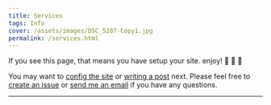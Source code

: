 ```yaml
---
title: Services
tags: Info
cover: /assets/images/DSC_5207-Copy1.jpg
permalink: /services.html
---
```


If you see this page, that means you have setup your site. enjoy! :ghost: :ghost: :ghost:

You may want to [config the site](https://tianqi.name/jekyll-TeXt-theme/docs/en/configuration) or [writing a post](https://tianqi.name/jekyll-TeXt-theme/docs/en/writing-posts) next. Please feel free to [create an issue](https://github.com/kitian616/jekyll-TeXt-theme/issues) or [send me an email](mailto:kitian616@outlook.com) if you have any questions.
<!--more-->

---

